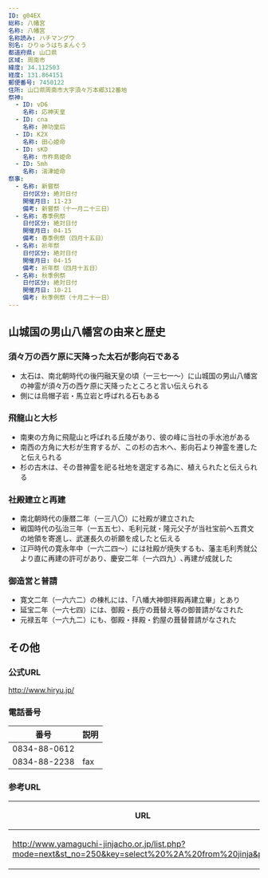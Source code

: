 ```yaml
---
ID: g04EX
総称: 八幡宮
名称: 八幡宮
名称読み: ハチマングウ
別名: ひりゅうはちまんぐう
都道府県: 山口県
区域: 周南市
緯度: 34.112503
経度: 131.864151
郵便番号: 7450122
住所: 山口県周南市大字須々万本郷312番地
祭神:
  - ID: vD6
    名称: 応神天皇
  - ID: cna
    名称: 神功皇后
  - ID: K2X
    名称: 田心姫命
  - ID: sKD
    名称: 市杵島姫命
  - ID: 5mh
    名称: 湍津姫命
祭事:
  - 名称: 新嘗祭
    日付区分: 絶対日付
    開催月日: 11-23
    備考: 新嘗祭（十一月二十三日）
  - 名称: 春季例祭
    日付区分: 絶対日付
    開催月日: 04-15
    備考: 春季例祭（四月十五日）
  - 名称: 祈年祭
    日付区分: 絶対日付
    開催月日: 04-15
    備考: 祈年祭（四月十五日）
  - 名称: 秋季例祭
    日付区分: 絶対日付
    開催月日: 10-21
    備考: 秋季例祭（十月二十一日）
---
```


## 山城国の男山八幡宮の由来と歴史

### 須々万の西ケ原に天降った太石が影向石である

- 太石は、南北朝時代の後円融天皇の頃（一三七一～）に山城国の男山八幡宮の神霊が須々万の西ケ原に天降ったところと言い伝えられる
- 側には烏帽子岩・馬立岩と呼ばれる石もある

### 飛龍山と大杉

- 南東の方角に飛龍山と呼ばれる丘陵があり、彼の峰に当社の手水池がある
- 南西の方角に大杉が生育するが、この杉の古木へ、影向石より神霊を遷したと伝えられる
- 杉の古木は、その昔神霊を祀る社地を選定する為に、植えられたと伝えられる

### 社殿建立と再建

- 南北朝時代の康暦二年（一三八〇）に社殿が建立された
- 戦国時代の弘治三年（一五五七）、毛利元就・隆元父子が当社宝前へ五貫文の地領を寄進し、武運長久の祈願を成したと伝える
- 江戸時代の寛永年中（一六二四～）には社殿が焼失するも、藩主毛利秀就公より直に再建の許可があり、慶安二年（一六四九）､再建が成就した

### 御造営と普請

- 寛文二年（一六六二）の棟札には、「八幡大神御拝殿再建立畢」とあり
- 延宝二年（一六七四）には、御殿・長庁の葺替え等の御普請がなされた
- 元禄五年（一六九二）にも、御殿・拝殿・釣屋の葺替普請がなされた

## その他

### 公式URL

http://www.hiryu.jp/

### 電話番号

| 番号         | 説明 |
| ------------ | ---- |
| 0834-88-0612 |      |
| 0834-88-2238 | fax  |

### 参考URL

| URL                                                                                                  | 説明   |
| ---------------------------------------------------------------------------------------------------- | ------ |
| http://www.yamaguchi-jinjacho.or.jp/list.php?mode=next&st_no=250&key=select%20%2A%20from%20jinja&p=6 | 神社庁 |
